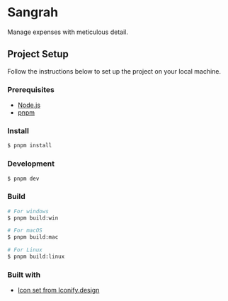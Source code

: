 # Sangrah

Manage expenses with meticulous detail.

## Project Setup

Follow the instructions below to set up the project on your local machine.

### Prerequisites

- [Node.js](https://nodejs.org/en/)
- [pnpm](https://pnpm.io/)

### Install

```bash
$ pnpm install
```

### Development

```bash
$ pnpm dev
```

### Build

```bash
# For windows
$ pnpm build:win

# For macOS
$ pnpm build:mac

# For Linux
$ pnpm build:linux
```

### Built with

- [Icon set from Iconify.design](https://icon-sets.iconify.design/)
